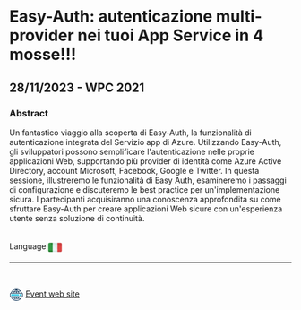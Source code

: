 # Easy-Auth: autenticazione multi-provider nei tuoi App Service in 4 mosse!!!
##  28/11/2023 - WPC 2021
### Abstract 
Un fantastico viaggio alla scoperta di Easy-Auth, la funzionalità di autenticazione integrata del Servizio app di Azure.
Utilizzando Easy-Auth, gli sviluppatori possono semplificare l'autenticazione nelle proprie applicazioni Web, supportando più provider di identità come Azure Active Directory, account Microsoft, Facebook, Google e Twitter.
In questa sessione, illustreremo le funzionalità di Easy Auth, esamineremo i passaggi di configurazione e discuteremo le best practice per un'implementazione sicura.
I partecipanti acquisiranno una conoscenza approfondita su come sfruttare Easy-Auth per creare applicazioni Web sicure con un'esperienza utente senza soluzione di continuità.

<br/>
Language <img width="25" src="https://raw.githubusercontent.com/massimobonanni/massimobonanni/master/images/flagitaly.svg" style="vertical-align:middle">

<br/>

---

<br/>
<p>
<img width="25" src="https://raw.githubusercontent.com/massimobonanni/massimobonanni/master/images/eventwebsite.svg" style="vertical-align:middle"> 
<a href="https://www.wpc.education/agenda">Event web site</a>
</p>

